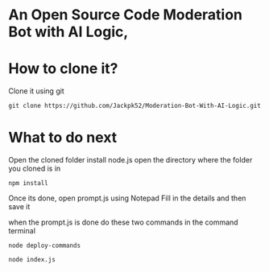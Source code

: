 # An Open Source Code Moderation Bot with AI Logic,
# How to clone it?
Clone it using git
```
git clone https://github.com/Jackpk52/Moderation-Bot-With-AI-Logic.git
```
# What to do next
Open the cloned folder
install node.js
open the directory where the folder you cloned is in
```
npm install
```
Once its done, open prompt.js using Notepad
Fill in the details
and then save it

when the prompt.js is done do these two commands in the command terminal

```
node deploy-commands
```

```
node index.js
```
